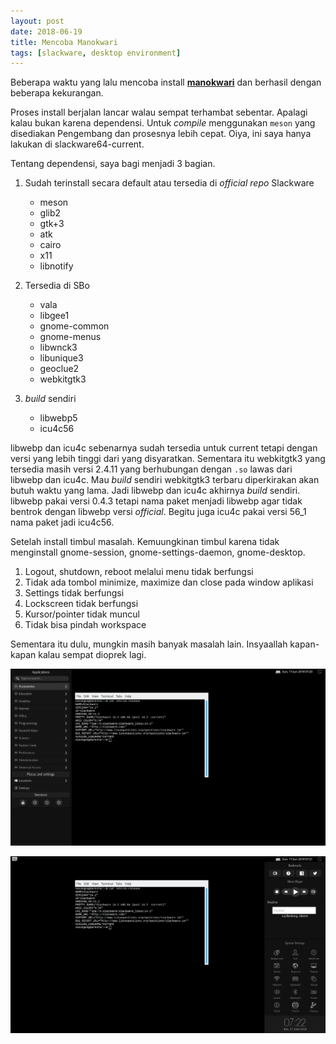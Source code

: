 ```yaml
---
layout: post
date: 2018-06-19
title: Mencoba Manokwari
tags: [slackware, desktop environment]
---
```


Beberapa waktu yang lalu mencoba install [**manokwari**](http://manokwari.blankonlinux.or.id) dan berhasil dengan beberapa kekurangan.

Proses install berjalan lancar walau sempat terhambat sebentar. Apalagi kalau bukan karena dependensi. Untuk _compile_ menggunakan <code>meson</code> yang disediakan Pengembang dan prosesnya lebih cepat. Oiya, ini saya hanya lakukan di slackware64-current. 

Tentang dependensi, saya bagi menjadi 3 bagian.

1. Sudah terinstall secara default atau tersedia di _official repo_ Slackware
   - meson
   - glib2
   - gtk+3
   - atk
   - cairo
   - x11
   - libnotify

2. Tersedia di SBo
   - vala
   - libgee1
   - gnome-common
   - gnome-menus
   - libwnck3
   - libunique3
   - geoclue2
   - webkitgtk3

3. _build_ sendiri
   - libwebp5
   - icu4c56

libwebp dan icu4c sebenarnya sudah tersedia untuk current tetapi dengan versi yang lebih tinggi dari yang disyaratkan. Sementara itu webkitgtk3 yang tersedia masih versi 2.4.11 yang berhubungan dengan <code>.so</code> lawas dari libwebp dan icu4c. Mau _build_ sendiri webkitgtk3 terbaru diperkirakan akan butuh waktu yang lama. Jadi libwebp dan icu4c akhirnya _build_ sendiri. libwebp pakai versi 0.4.3 tetapi nama paket menjadi libwebp agar tidak bentrok dengan libwebp versi _official_. Begitu juga icu4c pakai versi 56_1 nama paket jadi icu4c56.

Setelah install timbul masalah. Kemuungkinan timbul karena tidak menginstall gnome-session, gnome-settings-daemon, gnome-desktop.

1. Logout, shutdown, reboot melalui menu tidak berfungsi
2. Tidak ada tombol minimize, maximize dan close pada window aplikasi
3. Settings tidak berfungsi
4. Lockscreen tidak berfungsi
5. Kursor/pointer tidak muncul
6. Tidak bisa pindah workspace

Sementara itu dulu, mungkin masih banyak masalah lain. Insyaallah kapan-kapan kalau sempat dioprek lagi.

![](https://raw.githubusercontent.com/sasongko26/manokwari-slackbuild/master/screenshot/Screenshot_2018-06-17_07-21-19.png)

![](https://raw.githubusercontent.com/sasongko26/manokwari-slackbuild/master/screenshot/Screenshot_2018-06-17_07-22-13.png) 
